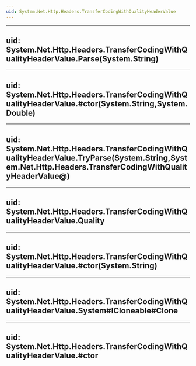 ```yaml
---
uid: System.Net.Http.Headers.TransferCodingWithQualityHeaderValue
---
```


---
uid: System.Net.Http.Headers.TransferCodingWithQualityHeaderValue.Parse(System.String)
---

---
uid: System.Net.Http.Headers.TransferCodingWithQualityHeaderValue.#ctor(System.String,System.Double)
---

---
uid: System.Net.Http.Headers.TransferCodingWithQualityHeaderValue.TryParse(System.String,System.Net.Http.Headers.TransferCodingWithQualityHeaderValue@)
---

---
uid: System.Net.Http.Headers.TransferCodingWithQualityHeaderValue.Quality
---

---
uid: System.Net.Http.Headers.TransferCodingWithQualityHeaderValue.#ctor(System.String)
---

---
uid: System.Net.Http.Headers.TransferCodingWithQualityHeaderValue.System#ICloneable#Clone
---

---
uid: System.Net.Http.Headers.TransferCodingWithQualityHeaderValue.#ctor
---
